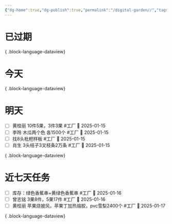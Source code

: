 ```yaml
---
{"dg-home":true,"dg-publish":true,"permalink":"/digital-garden//","tags":["gardenEntry"],"dgPassFrontmatter":true}
---
```


# 已过期

{ .block-language-dataview}
# 今天

{ .block-language-dataview}
# 明天
- [ ] 黄桂丽 10件5果，3件3果 #工厂 📅 2025-01-15
- [ ] 李玲 木瓜两个色 各1500个 #工厂 📅 2025-01-15
- [ ] 找8头枇杷样板 #工厂 📅 2025-01-15
- [ ] 肖生 3头桔子3叉枝条2万条 #工厂 📅 2025-01-15

{ .block-language-dataview}
# 近七天任务
- [ ] 库存：绿色香蕉串+黄绿色香蕉串 #工厂 📅 2025-01-16
- [ ] 曾志铭 3果8件，5果17件 #工厂 📅 2025-01-16
- [ ] 黄桂丽 苹果烧披风，苹果丁加热熔胶，pvc雪梨2400个 #工厂 📅 2025-01-17

{ .block-language-dataview}
